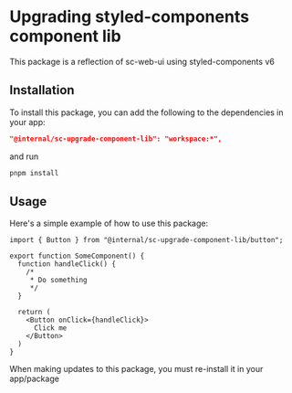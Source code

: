 # Upgrading styled-components component lib

This package is a reflection of sc-web-ui using styled-components v6

## Installation

To install this package, you can add the following to the dependencies in your app:

```json
"@internal/sc-upgrade-component-lib": "workspace:*",
```

and run

```bash
pnpm install
```

## Usage

Here's a simple example of how to use this package:

```tsx
import { Button } from "@internal/sc-upgrade-component-lib/button";

export function SomeComponent() {
  function handleClick() {
    /*
     * Do something
     */
  }

  return (
    <Button onClick={handleClick}>
      Click me
    </Button>
  )
}
```

When making updates to this package, you must re-install it in your app/package

